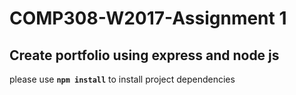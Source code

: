 # COMP308-W2017-Assignment 1

## Create portfolio using express and node js

please use **`npm install`** to install project dependencies
